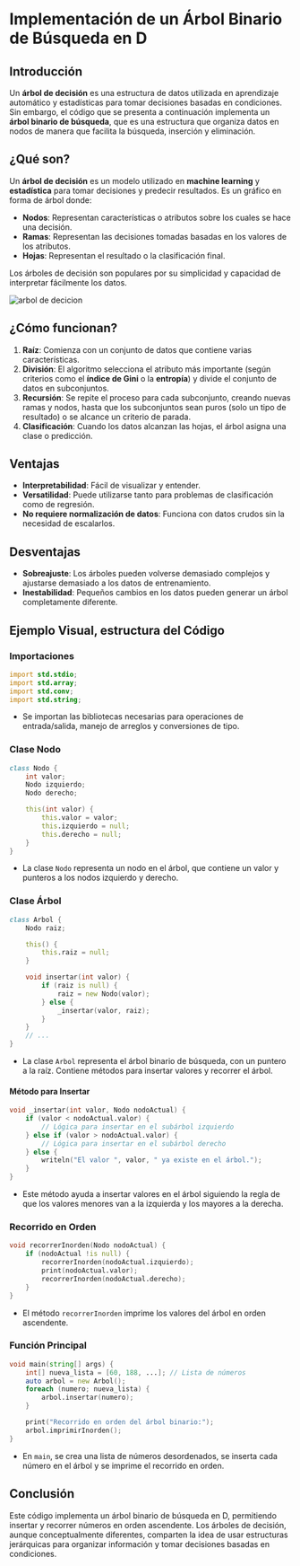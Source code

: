 # Implementación de un Árbol Binario de Búsqueda en D

## Introducción
Un **árbol de decisión** es una estructura de datos utilizada en aprendizaje automático y estadísticas para tomar decisiones basadas en condiciones. Sin embargo, el código que se presenta a continuación implementa un **árbol binario de búsqueda**, que es una estructura que organiza datos en nodos de manera que facilita la búsqueda, inserción y eliminación.

## ¿Qué son?
Un **árbol de decisión** es un modelo utilizado en **machine learning** y **estadística** para tomar decisiones y predecir resultados. Es un gráfico en forma de árbol donde:

- **Nodos**: Representan características o atributos sobre los cuales se hace una decisión.
- **Ramas**: Representan las decisiones tomadas basadas en los valores de los atributos.
- **Hojas**: Representan el resultado o la clasificación final.

Los árboles de decisión son populares por su simplicidad y capacidad de interpretar fácilmente los datos.

![arbol de decicion](https://corporate-assets.lucid.co/spark/a1b20394-1185-4f0a-8cd5-ded407dc0373.png?v=1702000176117)


## ¿Cómo funcionan?

1. **Raíz**: Comienza con un conjunto de datos que contiene varias características.
2. **División**: El algoritmo selecciona el atributo más importante (según criterios como el **índice de Gini** o la **entropía**) y divide el conjunto de datos en subconjuntos.
3. **Recursión**: Se repite el proceso para cada subconjunto, creando nuevas ramas y nodos, hasta que los subconjuntos sean puros (solo un tipo de resultado) o se alcance un criterio de parada.
4. **Clasificación**: Cuando los datos alcanzan las hojas, el árbol asigna una clase o predicción.

## Ventajas
- **Interpretabilidad**: Fácil de visualizar y entender.
- **Versatilidad**: Puede utilizarse tanto para problemas de clasificación como de regresión.
- **No requiere normalización de datos**: Funciona con datos crudos sin la necesidad de escalarlos.

## Desventajas
- **Sobreajuste**: Los árboles pueden volverse demasiado complejos y ajustarse demasiado a los datos de entrenamiento.
- **Inestabilidad**: Pequeños cambios en los datos pueden generar un árbol completamente diferente.

## Ejemplo Visual, estructura del Código

### Importaciones
```d
import std.stdio;
import std.array;
import std.conv;
import std.string;
```
- Se importan las bibliotecas necesarias para operaciones de entrada/salida, manejo de arreglos y conversiones de tipo.

### Clase Nodo
```d
class Nodo {
    int valor;
    Nodo izquierdo;
    Nodo derecho;

    this(int valor) {
        this.valor = valor;
        this.izquierdo = null;
        this.derecho = null;
    }
}
```
- La clase `Nodo` representa un nodo en el árbol, que contiene un valor y punteros a los nodos izquierdo y derecho.

### Clase Árbol
```d
class Arbol {
    Nodo raiz;

    this() {
        this.raiz = null;
    }

    void insertar(int valor) {
        if (raiz is null) {
            raiz = new Nodo(valor);
        } else {
            _insertar(valor, raiz);
        }
    }
    // ...
}
```
- La clase `Arbol` representa el árbol binario de búsqueda, con un puntero a la raíz. Contiene métodos para insertar valores y recorrer el árbol.

#### Método para Insertar
```d
void _insertar(int valor, Nodo nodoActual) {
    if (valor < nodoActual.valor) {
        // Lógica para insertar en el subárbol izquierdo
    } else if (valor > nodoActual.valor) {
        // Lógica para insertar en el subárbol derecho
    } else {
        writeln("El valor ", valor, " ya existe en el árbol.");
    }
}
```
- Este método ayuda a insertar valores en el árbol siguiendo la regla de que los valores menores van a la izquierda y los mayores a la derecha.

### Recorrido en Orden
```d
void recorrerInorden(Nodo nodoActual) {
    if (nodoActual !is null) {
        recorrerInorden(nodoActual.izquierdo);
        print(nodoActual.valor);
        recorrerInorden(nodoActual.derecho);
    }
}
```
- El método `recorrerInorden` imprime los valores del árbol en orden ascendente.

### Función Principal
```d
void main(string[] args) {
    int[] nueva_lista = [60, 188, ...]; // Lista de números
    auto arbol = new Arbol();
    foreach (numero; nueva_lista) {
        arbol.insertar(numero);
    }

    print("Recorrido en orden del árbol binario:");
    arbol.imprimirInorden();
}
```
- En `main`, se crea una lista de números desordenados, se inserta cada número en el árbol y se imprime el recorrido en orden.

## Conclusión
Este código implementa un árbol binario de búsqueda en D, permitiendo insertar y recorrer números en orden ascendente. Los árboles de decisión, aunque conceptualmente diferentes, comparten la idea de usar estructuras jerárquicas para organizar información y tomar decisiones basadas en condiciones.

```


